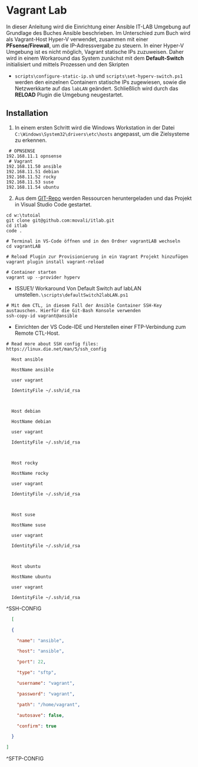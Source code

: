 # Vagrant Lab  
In dieser Anleitung wird die Einrichtung einer Ansible IT-LAB Umgebung auf Grundlage des Buches Ansible beschrieben. Im Unterschied zum Buch wird als Vagrant-Host Hyper-V verwendet, zusammen mit einer **PFsense/Firewall**, um die IP-Adressvergabe zu steuern. In einer Hyper-V Umgebung ist es nicht möglich, Vagrant statische IPs zuzuweisen. Daher wird in einem Workaround das System zunächst mit dem **Default-Switch** initialisiert und mittels Prozessen und den Skripten
- `scripts\configure-static-ip.sh` und `scripts\set-hyperv-switch.ps1` werden den einzelnen Containern statische IPs zugewiesen, sowie die Netzwerkkarte auf das `labLAN` geändert. Schließlich wird durch das **RELOAD** Plugin die Umgebung neugestartet.

## Installation
1. In einem ersten Schritt wird die Windows Workstation in der Datei `C:\Windows\System32\drivers\etc\hosts` angepasst, um die Zielsysteme zu erkennen.

```
 # OPNSENSE
192.168.11.1 opnsense
 # Vagrant
192.168.11.50 ansible
192.168.11.51 debian
192.168.11.52 rocky
192.168.11.53 suse
192.168.11.54 ubuntu
```
2. Aus dem [GIT-Repo](https://github.com/movali/itlab) werden Ressourcen heruntergeladen und das Projekt in Visual Studio Code gestartet.

```
cd w:\tutoial
git clone git@github.com:movali/itlab.git
cd itlab
code .

# Terminal in VS-Code öffnen und in den Ordner vagrantLAB wechseln
cd vagrantLAB

# Reload Plugin zur Provisionierung in ein Vagrant Projekt hinzufügen
vagrant plugin install vagrant-reload

# Container starten
vagrant up --provider hyperv
```

- ISSUE1/ Workaround Von Default Switch auf labLAN umstellen`.\scripts\defaultSwitch2labLAN.ps1`

```
# Mit dem CTL, in diesem Fall der Ansible Container SSH-Key austauschen. Hierfür die Git-Bash Konsole verwenden
ssh-copy-id vagrant@ansible
```
- Einrichten der VS Code-IDE und Herstellen einer FTP-Verbindung zum Remote CTL-Host.
```
# Read more about SSH config files: https://linux.die.net/man/5/ssh_config

  Host ansible

  HostName ansible

  user vagrant

  IdentityFile ~/.ssh/id_rsa

  

  Host debian

  HostName debian

  user vagrant

  IdentityFile ~/.ssh/id_rsa

  

  Host rocky

  HostName rocky

  user vagrant

  IdentityFile ~/.ssh/id_rsa

  

  Host suse

  HostName suse

  user vagrant

  IdentityFile ~/.ssh/id_rsa

  

  Host ubuntu

  HostName ubuntu

  user vagrant

  IdentityFile ~/.ssh/id_rsa
```
^SSH-CONFIG

```json
  [

  {

    "name": "ansible",

    "host": "ansible",

    "port": 22,

    "type": "sftp",

    "username": "vagrant",

    "password": "vagrant",

    "path": "/home/vagrant",

    "autosave": false,

    "confirm": true

  }

]
```
^SFTP-CONFIG




